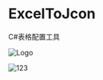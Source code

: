 # ExcelToJcon
C#表格配置工具

![Logo](https://user-images.githubusercontent.com/32835238/157855525-f986195d-4166-42d6-91e5-2b0221f60809.jpg)

![123](https://user-images.githubusercontent.com/32835238/159661383-e0d6f75f-4198-4002-a5fe-c8d2efd02503.png)

